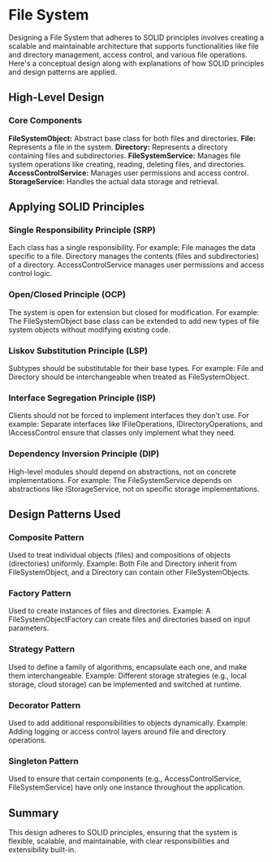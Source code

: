 ﻿# File System

Designing a File System that adheres to SOLID principles involves creating a scalable and maintainable architecture that supports functionalities like file and directory management, access control, and various file operations. Here's a conceptual design along with explanations of how SOLID principles and design patterns are applied.

## High-Level Design

### Core Components

**FileSystemObject:** Abstract base class for both files and directories.
**File:** Represents a file in the system.
**Directory:** Represents a directory containing files and subdirectories.
**FileSystemService:** Manages file system operations like creating, reading, deleting files, and directories.
**AccessControlService:** Manages user permissions and access control.
**StorageService:** Handles the actual data storage and retrieval.

## Applying SOLID Principles

### Single Responsibility Principle (SRP)

Each class has a single responsibility. For example:
File manages the data specific to a file.
Directory manages the contents (files and subdirectories) of a directory.
AccessControlService manages user permissions and access control logic.

### Open/Closed Principle (OCP)

The system is open for extension but closed for modification. For example:
The FileSystemObject base class can be extended to add new types of file system objects without modifying existing code.

### Liskov Substitution Principle (LSP)

Subtypes should be substitutable for their base types. For example:
File and Directory should be interchangeable when treated as FileSystemObject.

### Interface Segregation Principle (ISP)

Clients should not be forced to implement interfaces they don't use. For example:
Separate interfaces like IFileOperations, IDirectoryOperations, and IAccessControl ensure that classes only implement what they need.

### Dependency Inversion Principle (DIP)

High-level modules should depend on abstractions, not on concrete implementations. For example:
The FileSystemService depends on abstractions like IStorageService, not on specific storage implementations.

## Design Patterns Used

### Composite Pattern

Used to treat individual objects (files) and compositions of objects (directories) uniformly.
Example: Both File and Directory inherit from FileSystemObject, and a Directory can contain other FileSystemObjects.

### Factory Pattern

Used to create instances of files and directories.
Example: A FileSystemObjectFactory can create files and directories based on input parameters.

### Strategy Pattern

Used to define a family of algorithms, encapsulate each one, and make them interchangeable.
Example: Different storage strategies (e.g., local storage, cloud storage) can be implemented and switched at runtime.

### Decorator Pattern

Used to add additional responsibilities to objects dynamically.
Example: Adding logging or access control layers around file and directory operations.

### Singleton Pattern

Used to ensure that certain components (e.g., AccessControlService, FileSystemService) have only one instance throughout the application.

## Summary

This design adheres to SOLID principles, ensuring that the system is flexible, scalable, and maintainable, with clear responsibilities and extensibility built-in.
